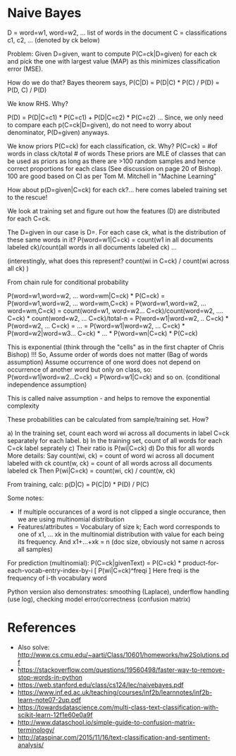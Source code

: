 Naive Bayes
===========

D = word=w1, word=w2, ... list of words in the document
C = classifications c1, c2, ... (denoted by ck below)

Problem: Given D=given, want to compute P(C=ck|D=given) for each ck and pick the one with largest value (MAP)
as this minimizes classification error (MSE).

How do we do that? Bayes theorem says,
 P(C|D) = P(D|C) * P(C) / P(D) = P(D, C) / P(D)

We know RHS. Why?

P(D) = P(D|C=c1) * P(C=c1) + P(D|C=c2) * P(C=c2) ...
Since, we only need to compare each p(C=ck|D=given), do not need to worry about denominator, P(D=given) anyways.

We know priors P(C=ck) for each classification, ck. Why?
  P(C=ck) = #of words in class ck/total # of words 
  These priors are MLE of classes that can be used as priors as long as there are >100 random samples and 
  hence correct proportions for each class (See discussion on page 20 of Bishop).
  100 are good based on CI as per Tom M. Mitchell in "Machine Learning"

How about p(D=given|C=ck) for each ck?... here comes labeled training set to the rescue!

We look at training set and figure out how the features (D) are distributed for each C=ck.

The D=given in our case is D=<list of words in the documnet>.
For each case ck, what is the distribution of these same words in it?
P(word=w1|C=ck) = count(w1 in all documents labeled ck)/count(all words in all documents labeled ck) 
...

(interestingly, what does this represent?
  count(wi in C=ck) / count(wi across all ck)
)  

From chain rule for conditional probability

P(word=w1,word=w2, ... word=wm|C=ck) * P(C=ck)
        = P(word=w1,word=w2, ... word=wm,C=ck)
        = P(word=w1,word=w2, ... word=wm,C=ck)
        = count(word=w1, word=w2... C=ck)/count(word=w2, .... C=ck) * count(word=w2, ... C=ck)/total-n
        = P(word=w1|word=w2, .. C=ck) * P(word=w2, ... C=ck)
        = ...
        = P(word=w1|word=w2, ... C=ck) * P(word=w2|word=w3... C=ck) * ... * P(word=wn|C=ck) * P(C=ck)

This is exponential (think through the "cells" as in the first chapter of Chris Bishop) !!!
So,
Assume order of words does not matter (Bag of words assumption)
Assume occurrence of one word does not depend on occurrence of another word but only on class, so:
  P(word=w1|word=w2...C=ck) = P(word=w1|C=ck) and so on. (conditional independence assumption)

This is called naive assumption - and helps to remove the exponential complexity

These probabilities can be calculated from sample/training set. How?

 a) In the training set, count each word wi across all documents in label C=ck separately for each label.
 b) In the training set, count of all words for each C=ck label seprately
 c) Their ratio is P(wi|C=ck)
 d) Do this for all words
 More details: Say count(wi, ck) = count of word wi across all document labeled with ck
                    count(w, ck)  = count of all words across all documents labeled ck
               Then P(wi|C=ck) = count(wi, ck) / count(w, ck)

From training, calc:
 p(D|C) = P(C|D) * P(D) / P(C)

Some notes:
* If multiple occurances of a word is not clipped a single occurance, then we are using multinomial distribution
* Features/attributes = Vocabulary of size k; Each word corresponds to one of x1, ... xk in the multinomial distribution with value for each being its frequency. And x1+...+xk = n (doc size, obviously not same n across all samples)

For prediction (multinomial):
    P(C=ck|givenText) = P(C=ck) * product-for-each-vocab-entry-index-by-i [ P(wi|C=ck)^freqi ]
    Here freqi is the frequency of i-th vocabulary word 

Python version also demonstrates: smoothing (Laplace), underflow handling (use log), checking model error/correctness (confusion matrix)

References
==========

* Also solve: http://www.cs.cmu.edu/~aarti/Class/10601/homeworks/hw2Solutions.pdf
* https://stackoverflow.com/questions/19560498/faster-way-to-remove-stop-words-in-python
* https://web.stanford.edu/class/cs124/lec/naivebayes.pdf
* https://www.inf.ed.ac.uk/teaching/courses/inf2b/learnnotes/inf2b-learn-note07-2up.pdf
* https://towardsdatascience.com/multi-class-text-classification-with-scikit-learn-12f1e60e0a9f
* http://www.dataschool.io/simple-guide-to-confusion-matrix-terminology/
* http://ataspinar.com/2015/11/16/text-classification-and-sentiment-analysis/
